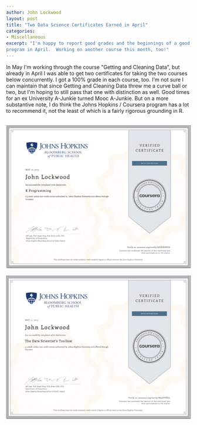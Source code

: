 ```yaml
---
author: John Lockwood
layout: post
title: "Two Data Science Certificates Earned in April" 
categories:
- Miscellaneous
excerpt: "I'm happy to report good grades and the beginnings of a good foundation in R Programming and Data Science with two certificates I earned from the Johns Hopkins / Coursera 
program in April.  Working on another course this month, too!"
---
```

In May I'm working through the course "Getting and Cleaning Data", but already in April I was able to get two certificates for taking the two courses below 
concurrently.  I got a 100% grade in each course, too.  I'm not sure I can maintain that since Getting and Cleaning Data threw me a curve ball or two,
but I'm hoping to still pass that one with distinction as well.  Good times for an ex University A-Junkie turned Mooc A-Junkie.  But on a more substantive 
note, I do think the Johns Hopkins / Coursera program has a lot to recommend it, not the least of which is a fairly rigorous grounding in R.
<br />

<br />

<img src="/images/RProgramming.png"/>
<br />
<br />
<img src="/images/DataScientistToolbox.png" />

